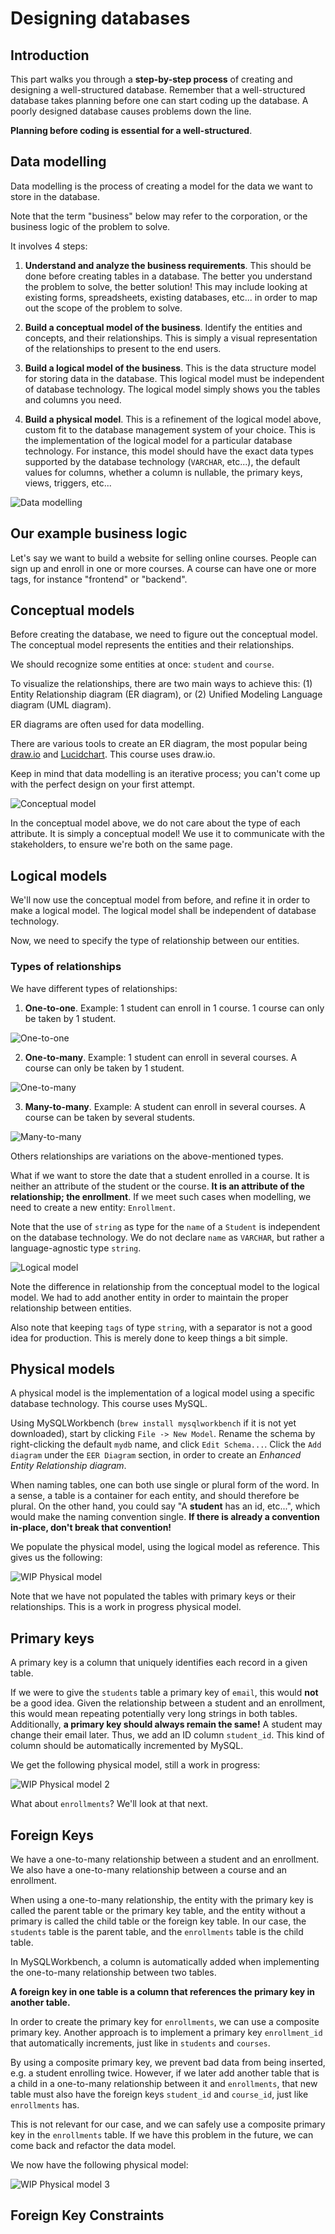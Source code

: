 # Designing databases

## Introduction

This part walks you through a **step-by-step process** of creating and designing
a well-structured database. Remember that a well-structured database takes
planning before one can start coding up the database. A poorly designed database
causes problems down the line.

**Planning before coding is essential for a well-structured**.

## Data modelling

Data modelling is the process of creating a model for the data we want to store
in the database.

Note that the term "business" below may refer to the corporation, or the
business logic of the problem to solve.

It involves 4 steps:

1. **Understand and analyze the business requirements**. This should be done
   before creating tables in a database. The better you understand the problem
   to solve, the better solution! This may include looking at existing forms,
   spreadsheets, existing databases, etc... in order to map out the scope of the
   problem to solve.

2. **Build a conceptual model of the business**. Identify the entities and
   concepts, and their relationships. This is simply a visual representation of
   the relationships to present to the end users.

3. **Build a logical model of the business**. This is the data structure model
   for storing data in the database. This logical model must be independent of
   database technology. The logical model simply shows you the tables and
   columns you need.

4. **Build a physical model**. This is a refinement of the logical model above,
   custom fit to the database management system of your choice. This is the
   implementation of the logical model for a particular database technology. For
   instance, this model should have the exact data types supported by the
   database technology (`VARCHAR`, etc...), the default values for columns,
   whether a column is nullable, the primary keys, views, triggers, etc...

![Data modelling](./img/data-modelling.png)

## Our example business logic

Let's say we want to build a website for selling online courses. People can sign
up and enroll in one or more courses. A course can have one or more tags, for
instance "frontend" or "backend".

## Conceptual models

Before creating the database, we need to figure out the conceptual model. The
conceptual model represents the entities and their relationships.

We should recognize some entities at once: `student` and `course`.

To visualize the relationships, there are two main ways to achieve this: (1)
Entity Relationship diagram (ER diagram), or (2) Unified Modeling Language
diagram (UML diagram).

ER diagrams are often used for data modelling.

There are various tools to create an ER diagram, the most popular being
[draw.io](https://app.diagrams.net/) and
[Lucidchart](https://www.lucidchart.com/pages/). This course uses draw.io.

Keep in mind that data modelling is an iterative process; you can't come up with
the perfect design on your first attempt.

![Conceptual model](./img/conceptual-model.png)

In the conceptual model above, we do not care about the type of each attribute.
It is simply a conceptual model! We use it to communicate with the stakeholders,
to ensure we're both on the same page.

## Logical models

We'll now use the conceptual model from before, and refine it in order to make a
logical model. The logical model shall be independent of database technology.

Now, we need to specify the type of relationship between our entities.

### Types of relationships

We have different types of relationships:

1. **One-to-one**. Example: 1 student can enroll in 1 course. 1 course can only
   be taken by 1 student.

![One-to-one](./img/relationships/one-to-one.png)

2. **One-to-many**. Example: 1 student can enroll in several courses. A course
   can only be taken by 1 student.

![One-to-many](./img/relationships/one-to-many.png)

3. **Many-to-many**. Example: A student can enroll in several courses. A course
   can be taken by several students.

![Many-to-many](./img/relationships/many-to-many.png)

Others relationships are variations on the above-mentioned types.

What if we want to store the date that a student enrolled in a course. It is
neither an attribute of the student or the course. **It is an attribute of the
relationship; the enrollment**. If we meet such cases when modelling, we need to
create a new entity: `Enrollment`.

Note that the use of `string` as type for the `name` of a `Student` is
independent on the database technology. We do not declare `name` as `VARCHAR`,
but rather a language-agnostic type `string`.

![Logical model](./img/logical-model.png)

Note the difference in relationship from the conceptual model to the logical
model. We had to add another entity in order to maintain the proper relationship
between entities.

Also note that keeping `tags` of type `string`, with a separator is not a good
idea for production. This is merely done to keep things a bit simple.

## Physical models

A physical model is the implementation of a logical model using a specific
database technology. This course uses MySQL.

Using MySQLWorkbench (`brew install mysqlworkbench` if it is not yet
downloaded), start by clicking `File -> New Model`. Rename the schema by
right-clicking the default `mydb` name, and click `Edit Schema...`. Click the
`Add diagram` under the `EER Diagram` section, in order to create an _Enhanced
Entity Relationship diagram_.

When naming tables, one can both use single or plural form of the word. In a
sense, a table is a container for each entity, and should therefore be plural.
On the other hand, you could say "A **student** has an id, etc...", which would
make the naming convention single. **If there is already a convention in-place,
don't break that convention!**

We populate the physical model, using the logical model as reference. This gives
us the following:

![WIP Physical model](./img/physical-model-wip-1.png)

Note that we have not populated the tables with primary keys or their
relationships. This is a work in progress physical model.

## Primary keys

A primary key is a column that uniquely identifies each record in a given table.

If we were to give the `students` table a primary key of `email`, this would
**not** be a good idea. Given the relationship between a student and an
enrollment, this would mean repeating potentially very long strings in both
tables. Additionally, **a primary key should always remain the same!** A student
may change their email later. Thus, we add an ID column `student_id`. This kind
of column should be automatically incremented by MySQL.

We get the following physical model, still a work in progress:

![WIP Physical model 2](./img/physical-model-wip-2.png)

What about `enrollments`? We'll look at that next.

## Foreign Keys

We have a one-to-many relationship between a student and an enrollment. We also
have a one-to-many relationship between a course and an enrollment.

When using a one-to-many relationship, the entity with the primary key is called
the parent table or the primary key table, and the entity without a primary is
called the child table or the foreign key table. In our case, the `students`
table is the parent table, and the `enrollments` table is the child table.

In MySQLWorkbench, a column is automatically added when implementing the
one-to-many relationship between two tables.

**A foreign key in one table is a column that references the primary key in
another table.**

In order to create the primary key for `enrollments`, we can use a composite
primary key. Another approach is to implement a primary key `enrollment_id` that
automatically increments, just like in `students` and `courses`.

By using a composite primary key, we prevent bad data from being inserted, e.g.
a student enrolling twice. However, if we later add another table that is a
child in a one-to-many relationship between it and `enrollments`, that new table
must also have the foreign keys `student_id` and `course_id`, just like
`enrollments` has.

This is not relevant for our case, and we can safely use a composite primary key
in the `enrollments` table. If we have this problem in the future, we can come
back and refactor the data model.

We now have the following physical model:

![WIP Physical model 3](./img/physical-model-wip-3.png)

## Foreign Key Constraints
